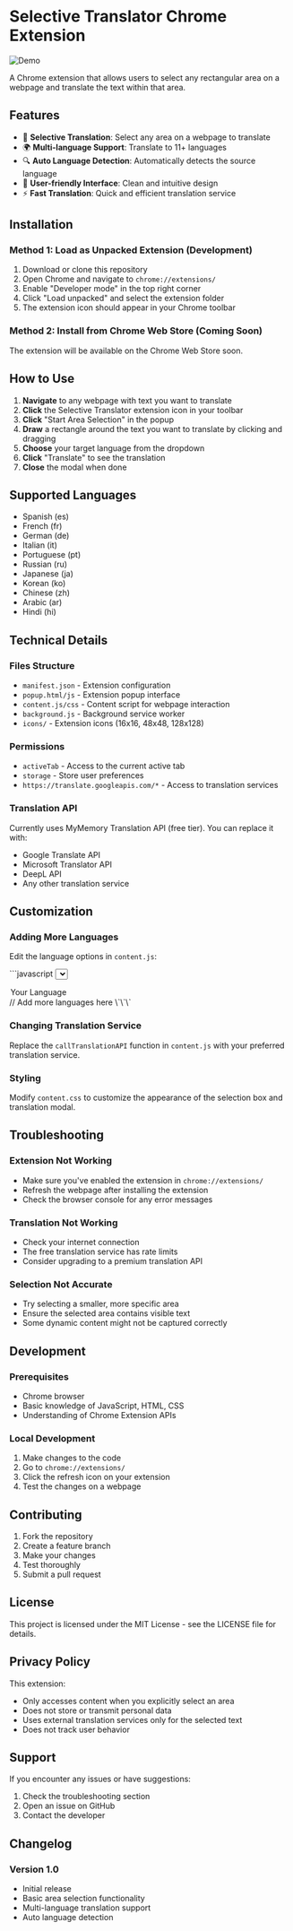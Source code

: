 # Selective Translator Chrome Extension
![Demo](https://github.com/user-attachments/assets/51c4c094-66c6-4062-b7ce-e2ab47e4f995)

A Chrome extension that allows users to select any rectangular area on a webpage and translate the text within that area.

## Features

- 🎯 **Selective Translation**: Select any area on a webpage to translate
- 🌍 **Multi-language Support**: Translate to 11+ languages
- 🔍 **Auto Language Detection**: Automatically detects the source language
- 🎨 **User-friendly Interface**: Clean and intuitive design
- ⚡ **Fast Translation**: Quick and efficient translation service

## Installation

### Method 1: Load as Unpacked Extension (Development)

1. Download or clone this repository
2. Open Chrome and navigate to `chrome://extensions/`
3. Enable "Developer mode" in the top right corner
4. Click "Load unpacked" and select the extension folder
5. The extension icon should appear in your Chrome toolbar

### Method 2: Install from Chrome Web Store (Coming Soon)

The extension will be available on the Chrome Web Store soon.

## How to Use

1. **Navigate** to any webpage with text you want to translate
2. **Click** the Selective Translator extension icon in your toolbar
3. **Click** "Start Area Selection" in the popup
4. **Draw** a rectangle around the text you want to translate by clicking and dragging
5. **Choose** your target language from the dropdown
6. **Click** "Translate" to see the translation
7. **Close** the modal when done

## Supported Languages

- Spanish (es)
- French (fr)
- German (de)
- Italian (it)
- Portuguese (pt)
- Russian (ru)
- Japanese (ja)
- Korean (ko)
- Chinese (zh)
- Arabic (ar)
- Hindi (hi)

## Technical Details

### Files Structure

- `manifest.json` - Extension configuration
- `popup.html/js` - Extension popup interface
- `content.js/css` - Content script for webpage interaction
- `background.js` - Background service worker
- `icons/` - Extension icons (16x16, 48x48, 128x128)

### Permissions

- `activeTab` - Access to the current active tab
- `storage` - Store user preferences
- `https://translate.googleapis.com/*` - Access to translation services

### Translation API

Currently uses MyMemory Translation API (free tier). You can replace it with:
- Google Translate API
- Microsoft Translator API
- DeepL API
- Any other translation service

## Customization

### Adding More Languages

Edit the language options in `content.js`:

\`\`\`javascript
<select class="translator-select" id="targetLang">
  <option value="your_lang_code">Your Language</option>
  // Add more languages here
</select>
\`\`\`

### Changing Translation Service

Replace the `callTranslationAPI` function in `content.js` with your preferred translation service.

### Styling

Modify `content.css` to customize the appearance of the selection box and translation modal.

## Troubleshooting

### Extension Not Working
- Make sure you've enabled the extension in `chrome://extensions/`
- Refresh the webpage after installing the extension
- Check the browser console for any error messages

### Translation Not Working
- Check your internet connection
- The free translation service has rate limits
- Consider upgrading to a premium translation API

### Selection Not Accurate
- Try selecting a smaller, more specific area
- Ensure the selected area contains visible text
- Some dynamic content might not be captured correctly

## Development

### Prerequisites
- Chrome browser
- Basic knowledge of JavaScript, HTML, CSS
- Understanding of Chrome Extension APIs

### Local Development
1. Make changes to the code
2. Go to `chrome://extensions/`
3. Click the refresh icon on your extension
4. Test the changes on a webpage


## Contributing

1. Fork the repository
2. Create a feature branch
3. Make your changes
4. Test thoroughly
5. Submit a pull request

## License

This project is licensed under the MIT License - see the LICENSE file for details.

## Privacy Policy

This extension:
- Only accesses content when you explicitly select an area
- Does not store or transmit personal data
- Uses external translation services only for the selected text
- Does not track user behavior

## Support

If you encounter any issues or have suggestions:
1. Check the troubleshooting section
2. Open an issue on GitHub
3. Contact the developer

## Changelog

### Version 1.0
- Initial release
- Basic area selection functionality
- Multi-language translation support
- Auto language detection
